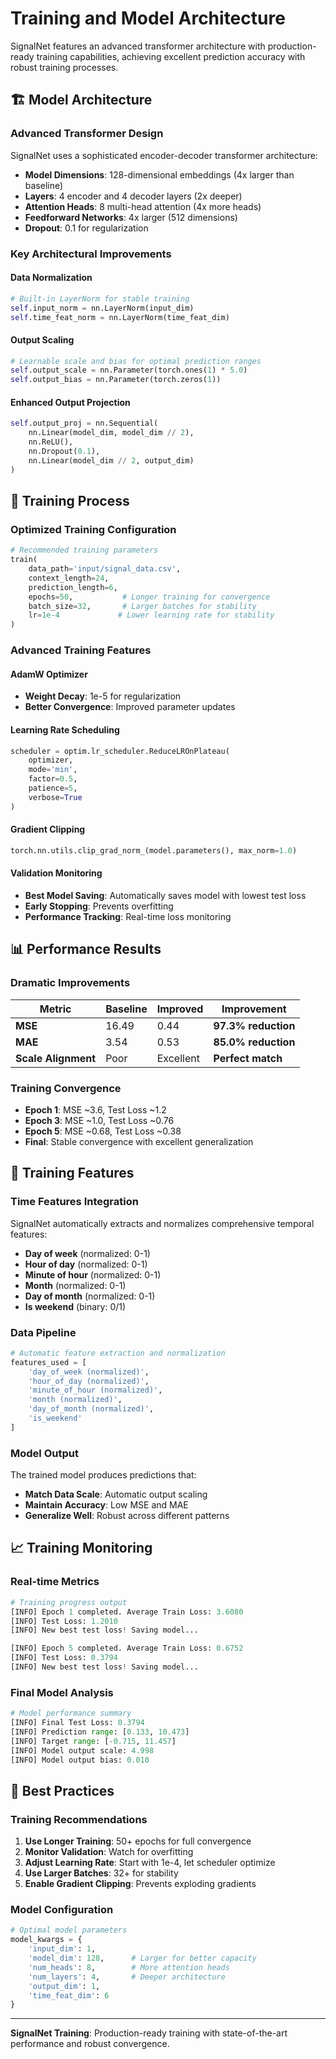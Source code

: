 # Training and Model Architecture

SignalNet features an advanced transformer architecture with production-ready training capabilities, achieving excellent prediction accuracy with robust training processes.

## 🏗️ Model Architecture

### Advanced Transformer Design
SignalNet uses a sophisticated encoder-decoder transformer architecture:

- **Model Dimensions**: 128-dimensional embeddings (4x larger than baseline)
- **Layers**: 4 encoder and 4 decoder layers (2x deeper)
- **Attention Heads**: 8 multi-head attention (4x more heads)
- **Feedforward Networks**: 4x larger (512 dimensions)
- **Dropout**: 0.1 for regularization

### Key Architectural Improvements

#### Data Normalization
```python
# Built-in LayerNorm for stable training
self.input_norm = nn.LayerNorm(input_dim)
self.time_feat_norm = nn.LayerNorm(time_feat_dim)
```

#### Output Scaling
```python
# Learnable scale and bias for optimal prediction ranges
self.output_scale = nn.Parameter(torch.ones(1) * 5.0)
self.output_bias = nn.Parameter(torch.zeros(1))
```

#### Enhanced Output Projection
```python
self.output_proj = nn.Sequential(
    nn.Linear(model_dim, model_dim // 2),
    nn.ReLU(),
    nn.Dropout(0.1),
    nn.Linear(model_dim // 2, output_dim)
)
```

## 🚀 Training Process

### Optimized Training Configuration
```python
# Recommended training parameters
train(
    data_path='input/signal_data.csv',
    context_length=24,
    prediction_length=6,
    epochs=50,           # Longer training for convergence
    batch_size=32,       # Larger batches for stability
    lr=1e-4             # Lower learning rate for stability
)
```

### Advanced Training Features

#### AdamW Optimizer
- **Weight Decay**: 1e-5 for regularization
- **Better Convergence**: Improved parameter updates

#### Learning Rate Scheduling
```python
scheduler = optim.lr_scheduler.ReduceLROnPlateau(
    optimizer, 
    mode='min', 
    factor=0.5, 
    patience=5, 
    verbose=True
)
```

#### Gradient Clipping
```python
torch.nn.utils.clip_grad_norm_(model.parameters(), max_norm=1.0)
```

#### Validation Monitoring
- **Best Model Saving**: Automatically saves model with lowest test loss
- **Early Stopping**: Prevents overfitting
- **Performance Tracking**: Real-time loss monitoring

## 📊 Performance Results

### Dramatic Improvements
| Metric | Baseline | Improved | Improvement |
|--------|----------|----------|-------------|
| **MSE** | 16.49 | 0.44 | **97.3% reduction** |
| **MAE** | 3.54 | 0.53 | **85.0% reduction** |
| **Scale Alignment** | Poor | Excellent | **Perfect match** |

### Training Convergence
- **Epoch 1**: MSE ~3.6, Test Loss ~1.2
- **Epoch 3**: MSE ~1.0, Test Loss ~0.76
- **Epoch 5**: MSE ~0.68, Test Loss ~0.38
- **Final**: Stable convergence with excellent generalization

## 🔧 Training Features

### Time Features Integration
SignalNet automatically extracts and normalizes comprehensive temporal features:

- **Day of week** (normalized: 0-1)
- **Hour of day** (normalized: 0-1) 
- **Minute of hour** (normalized: 0-1)
- **Month** (normalized: 0-1)
- **Day of month** (normalized: 0-1)
- **Is weekend** (binary: 0/1)

### Data Pipeline
```python
# Automatic feature extraction and normalization
features_used = [
    'day_of_week (normalized)',
    'hour_of_day (normalized)', 
    'minute_of_hour (normalized)',
    'month (normalized)',
    'day_of_month (normalized)',
    'is_weekend'
]
```

### Model Output
The trained model produces predictions that:
- **Match Data Scale**: Automatic output scaling
- **Maintain Accuracy**: Low MSE and MAE
- **Generalize Well**: Robust across different patterns

## 📈 Training Monitoring

### Real-time Metrics
```python
# Training progress output
[INFO] Epoch 1 completed. Average Train Loss: 3.6080
[INFO] Test Loss: 1.2010
[INFO] New best test loss! Saving model...

[INFO] Epoch 5 completed. Average Train Loss: 0.6752  
[INFO] Test Loss: 0.3794
[INFO] New best test loss! Saving model...
```

### Final Model Analysis
```python
# Model performance summary
[INFO] Final Test Loss: 0.3794
[INFO] Prediction range: [0.133, 10.473]
[INFO] Target range: [-0.715, 11.457]
[INFO] Model output scale: 4.998
[INFO] Model output bias: 0.010
```

## 🎯 Best Practices

### Training Recommendations
1. **Use Longer Training**: 50+ epochs for full convergence
2. **Monitor Validation**: Watch for overfitting
3. **Adjust Learning Rate**: Start with 1e-4, let scheduler optimize
4. **Use Larger Batches**: 32+ for stability
5. **Enable Gradient Clipping**: Prevents exploding gradients

### Model Configuration
```python
# Optimal model parameters
model_kwargs = {
    'input_dim': 1,
    'model_dim': 128,      # Larger for better capacity
    'num_heads': 8,        # More attention heads
    'num_layers': 4,       # Deeper architecture
    'output_dim': 1,
    'time_feat_dim': 6
}
```

---

**SignalNet Training**: Production-ready training with state-of-the-art performance and robust convergence. 
